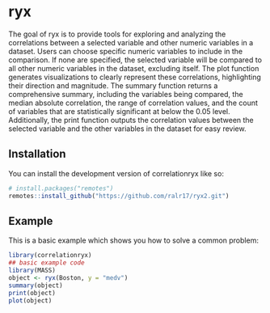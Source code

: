
# ryx

<!-- badges: start -->
<!-- badges: end -->

The goal of ryx is to provide tools for exploring and analyzing the correlations between
    a selected variable and other numeric variables in a dataset. Users can choose specific numeric
    variables to include in the comparison. If none are specified, the selected variable will be
    compared to all other numeric variables in the dataset, excluding itself. The plot function
    generates visualizations to clearly represent these correlations, highlighting their direction
    and magnitude. The summary function returns a comprehensive summary, including the variables
    being compared, the median absolute correlation, the range of correlation values, and the count
    of variables that are statistically significant at below the 0.05 level. Additionally, the print
    function outputs the correlation values between the selected variable and the other variables in
    the dataset for easy review.
    

## Installation

You can install the development version of correlationryx like so:

``` r
# install.packages("remotes")
remotes::install_github("https://github.com/ralr17/ryx2.git")
```

## Example

This is a basic example which shows you how to solve a common problem:

``` r
library(correlationryx)
## basic example code
library(MASS)
object <- ryx(Boston, y = "medv")
summary(object)
print(object)
plot(object)

```

